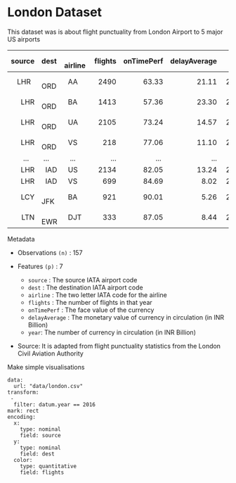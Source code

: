 # London Dataset

This dataset was is about flight punctuality from London Airport to 5 major US airports 

source | dest   |  airline | flights| onTimePerf| delayAverage | year |
------:|:-------|:---------|-------:|----------:|-------------:|-----:|
LHR    |  ORD   |  AA      |   2490 |     63.33 |       21.11  | 2010 |
LHR    |  ORD   |  BA      |   1413 |     57.36 |       23.30  | 2010 |
LHR    |  ORD   |  UA      |   2105 |     73.24 |       14.57  | 2010 |
LHR    |  ORD   |  VS      |    218 |     77.06 |       11.10  | 2010 |
...    | ...    |    ...   |  ...   |     ...   |        ...   |  ... |
LHR    |  IAD   |  US      |   2134 |     82.05 |       13.24  | 2016 |
LHR    |  IAD   |  VS      |    699 |     84.69 |        8.02  | 2016 |
LCY    |  JFK   |  BA      |    921 |     90.01 |        5.26  | 2016 |
LTN    |  EWR   |  DJT     |    333 |     87.05 |        8.44  | 2016 |

Metadata
- Observations `(n)` : 157
- Features `(p)`     : 7
  - `source`  : The source IATA airport code 
  - `dest` : The destination IATA airport code
  - `airline` : The two letter IATA code for the airline 
  - `flights` : The number of flights in that year
  - `onTimePerf` : The face value of the currency
  - `delayAverage` : The monetary value of currency in circulation (in INR Billion)
  - `year`: The number of currency in circulation (in INR Billion)

- Source: It is adapted from flight punctuality statistics from the London Civil Aviation Authority


Make simple visualisations

```vis
data:
  url: "data/london.csv"
transform:
 -
  filter: datum.year == 2016
mark: rect
encoding:
  x:
    type: nominal
    field: source
  y:
    type: nominal
    field: dest
  color:
    type: quantitative
    field: flights
```
